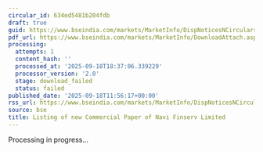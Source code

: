 ```yaml
---
circular_id: 634ed5481b204fdb
draft: true
guid: https://www.bseindia.com/markets/MarketInfo/DispNoticesNCirculars.aspx?Noticeid={F73C57C7-77E6-42B9-A731-26A5FF1609DF}&noticeno=20250918-37&dt=09/18/2025&icount=37&totcount=63&flag=0
pdf_url: https://www.bseindia.com/markets/MarketInfo/DownloadAttach.aspx?id=20250918-37&attachedId=
processing:
  attempts: 1
  content_hash: ''
  processed_at: '2025-09-18T18:37:06.339229'
  processor_version: '2.0'
  stage: download_failed
  status: failed
published_date: '2025-09-18T11:56:17+00:00'
rss_url: https://www.bseindia.com/markets/MarketInfo/DispNoticesNCirculars.aspx?Noticeid={F73C57C7-77E6-42B9-A731-26A5FF1609DF}&noticeno=20250918-37&dt=09/18/2025&icount=37&totcount=63&flag=0
source: bse
title: Listing of new Commercial Paper of Navi Finserv Limited
---
```


Processing in progress...
